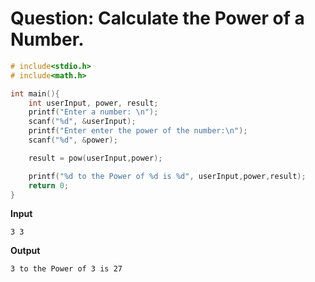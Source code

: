  # Question: Calculate the Power of a Number.

```c
# include<stdio.h>
# include<math.h>

int main(){
    int userInput, power, result;
    printf("Enter a number: \n");
    scanf("%d", &userInput);
    printf("Enter enter the power of the number:\n");
    scanf("%d", &power);

    result = pow(userInput,power);

    printf("%d to the Power of %d is %d", userInput,power,result);
    return 0;
}
```

 
**Input**

 ```
 3 3
 ```
**Output**

```
3 to the Power of 3 is 27
```